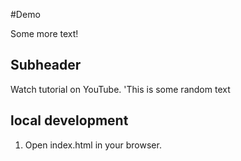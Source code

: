 #Demo

Some more text!

## Subheader

Watch tutorial on YouTube. 'This is some random text

## local development

1. Open index.html in your browser.
